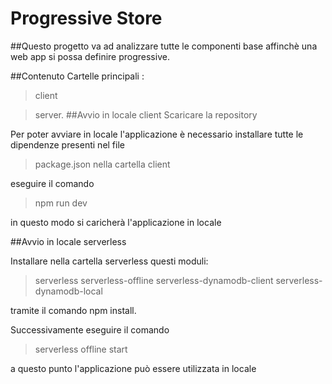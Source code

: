 # Progressive Store 
##Questo progetto va ad analizzare tutte le componenti base affinchè una web app si possa definire progressive.

##Contenuto
Cartelle principali :
> client 

> server.
##Avvio in locale client
Scaricare la repository

Per poter avviare in locale l'applicazione è necessario installare tutte le dipendenze presenti nel file
>package.json 
nella cartella client

eseguire il comando 
>npm run dev 

in questo modo si caricherà l'applicazione in locale 

##Avvio in locale serverless

Installare nella cartella serverless questi moduli:
>serverless
>serverless-offline
>serverless-dynamodb-client
>serverless-dynamodb-local

tramite il comando npm install.

Successivamente eseguire il comando 
>serverless offline start 

a questo punto l'applicazione può essere utilizzata in locale 


